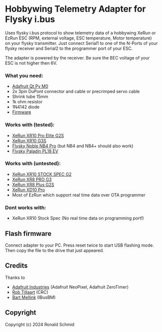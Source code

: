 # Hobbywing Telemetry Adapter for Flysky i.bus

Uses flysky i.bus protocol to show telemetry data of a hobbywing XeRun or EzRun ESC (RPM, external voltage, ESC temperature, Motor temperature) on your flysky transmitter. Just connect Serial1 to one of the N-Ports of your flysky receiver and Serial2 to the programmer port of your ESC.

The adapter is powered by the receiver. Be sure the BEC voltage of your ESC is not higher then 6V.

 
### What you need:

* [Adafruit Qt Py M0](https://www.adafruit.com/product/4600)
* 2x 3pin DuPont connector and cable or precrimped servo cable
* Shrink tube 15mm
* 1k ohm resistor
* 1N4142 diode
* [Firmware](https://github.com/PotatoNukeMk1/IBUSTelemetryAdapter/releases)


### Works with (tested):

* [XeRun XR10 Pro Elite G2S](https://www.hobbywing.com/en/products/xerun-xr10-pro-g2s39.html)
* [XeRun XR10 G3S](https://www.hobbywing.com/en/products/xerunxr1-justockg3s.html)
* [Flysky Noble NB4 Pro](https://www.flysky-cn.com/noble-pro-description-2) (but NB4 and NB4+ should also work)
* [Flysky Paladin PL18 EV](https://www.flysky-cn.com/paladin-evdescription)


### Works with (untested):

* [XeRun XR10 STOCK SPEC G2](https://www.hobbywing.com/en/products/xerunxr10stockspecg2.html)
* [XeRun XR8 PRO G3](https://www.hobbywing.com/en/products/xerun-xr8-pro-g3282.html)
* [XeRun XR8 Plus G2S](https://www.hobbywing.com/en/products/xerun-xr8-plus-g2s40.html)
* [XeRun XD10 Pro](https://www.hobbywing.com/en/products/xerun-xd10-pro41.html)
* Most of EzRun which support real time data over OTA programmer


### Dont works with:

* XeRun XR10 Stock Spec (No real time data on programming port!)


## Flash firmware

Connect adapter to your PC. Press reset twice to start USB flashing mode. Then copy the file to the drive that just appeared.


## Credits

Thanks to
* [Adafruit Industries](https://github.com/adafruit/) (Adafruit NeoPixel, Adafruit ZeroTimer)
* [Rob Tillaart](https://github.com/robtillaart/) (CRC)
* [Bart Mellink](https://github.com/bmellink/) (IBusBM)


## Copyright

Copyright (c) 2024 Ronald Schmid